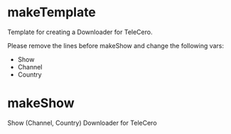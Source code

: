 # makeTemplate
Template for creating a Downloader for TeleCero.

Please remove the lines before makeShow and change the following vars:
* Show
* Channel
* Country

# makeShow
Show (Channel, Country) Downloader for TeleCero
